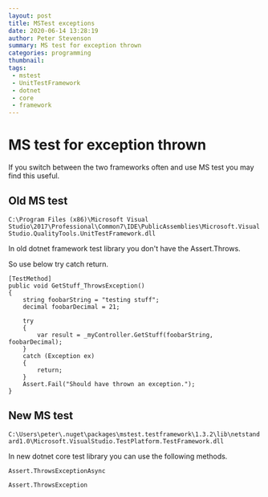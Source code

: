 ```yaml
---
layout: post
title: MSTest exceptions
date: 2020-06-14 13:28:19
author: Peter Stevenson
summary: MS test for exception thrown
categories: programming
thumbnail:
tags:
 - mstest
 - UnitTestFramework
 - dotnet
 - core
 - framework
---
```


# MS test for exception thrown

If you switch between the two frameworks often and use MS test you may find this useful.

## Old MS test

`C:\Program Files (x86)\Microsoft Visual Studio\2017\Professional\Common7\IDE\PublicAssemblies\Microsoft.VisualStudio.QualityTools.UnitTestFramework.dll`

In old dotnet framework test library you don't have the Assert.Throws.

So use below try catch return.

```
[TestMethod]
public void GetStuff_ThrowsException()
{
    string foobarString = "testing stuff";
    decimal foobarDecimal = 21;

    try
    {
        var result = _myController.GetStuff(foobarString, foobarDecimal);
    }
    catch (Exception ex)
    {
        return;
    }
    Assert.Fail("Should have thrown an exception.");
}
```

## New MS test

`C:\Users\peter\.nuget\packages\mstest.testframework\1.3.2\lib\netstandard1.0\Microsoft.VisualStudio.TestPlatform.TestFramework.dll`

In new dotnet core test library you can use the following methods.

`Assert.ThrowsExceptionAsync`

`Assert.ThrowsException`
